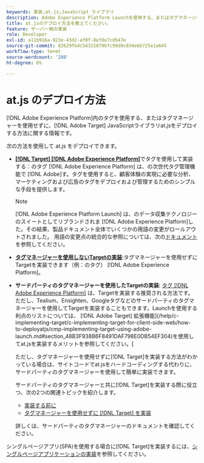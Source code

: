 ```yaml
---
keywords: 実装;at.js;JavaScript ライブラリ
description: Adobe Experience Platform Launchを使用する、またはタグマネージャーを使用せずに、Adobe [!DNL Target] at.js JavaScriptライブラリをデプロイする方法について説明します。
title: at.jsのデプロイ方法を教えてください。
feature: サーバー側の実装
role: Developer
exl-id: a11b916a-923e-43d2-af0f-8efde7cd547e
source-git-commit: 82629fb4c543220796fc99d9c034ebb725e1a645
workflow-type: tm+mt
source-wordcount: '288'
ht-degree: 6%

---
```


# at.js のデプロイ方法

[!DNL Adobe Experience Platform]内のタグを使用する、またはタグマネージャーを使用せずに、[!DNL Adobe Target] JavaScriptライブラリat.jsをデプロイする方法に関する情報です。

次の方法を使用して at.js をデプロイできます。

* **[ [!DNL Target]  [!DNL Adobe Experience Platform]](/help/c-implementing-target/c-implementing-target-for-client-side-web/how-to-deployatjs/cmp-implementing-target-using-adobe-launch.md)**&#x200B;でタグを使用して実装する：のタグ [!DNL Adobe Experience Platform] は、の次世代タグ管理機能で [!DNL Adobe]す。タグを使用すると、顧客体験の実現に必要な分析、マーケティングおよび広告のタグをデプロイおよび管理するためのシンプルな手段を提供します。

   >[!NOTE]
   >
   >[!DNL Adobe Experience Platform Launch] は、のデータ収集テクノロジーのスイートとしてリブランドされま [!DNL Adobe Experience Platform]した。その結果、製品ドキュメント全体でいくつかの用語の変更がロールアウトされました。 用語の変更点の統合的な参照については、次の[ドキュメント](https://experienceleague.adobe.com/docs/experience-platform/tags/term-updates.html?lang=en)を参照してください。

* **[タグマネージャーを使用しないTargetの実装](/help/c-implementing-target/c-implementing-target-for-client-side-web/how-to-deployatjs/implementing-target-without-a-tag-manager.md)**:タグマネージャーを使用せずにTargetを実装できます（例：のタグ） [!DNL Adobe Experience Platform]。
* **サードパーティのタグマネージャーを使用したTargetの実装**: [タグ [!DNL Adobe Experience Platform]](/help/c-implementing-target/c-implementing-target-for-client-side-web/how-to-deployatjs/cmp-implementing-target-using-adobe-launch.md) は、Targetを実装する推奨される方法です。ただし、Tealium、Ensighten、Googleタグなどのサードパーティのタグマネージャーを使用してTargetを実装することもできます。Launchを使用する利点のリストについては、 [!DNL Adobe Target] 拡張機能](/help/c-implementing-target/c-implementing-target-for-client-side-web/how-to-deployatjs/cmp-implementing-target-using-adobe-launch.md#section_48B3F938B6F8491DAF798E0DB54EF304)を使用してat.jsを実装するメリットを参照してください。[

   ただし、タグマネージャーを使用せずに[!DNL Target]を実装する方法がわかっている場合は、サイトコードでat.jsをハードコーディングする代わりに、サードパーティのタグマネージャーを使用して簡単に実装できます。

   サードパーティのタグマネージャーと共に[!DNL Target]を実装する際に役立つ、次の2つの関連トピックを紹介します。

   * [実装する前に](/help/c-implementing-target/c-considerations-before-you-implement-target/considerations-before-you-implement-target.md)
   * [タグマネージャーを使用せずに [!DNL Target] を実装](/help/c-implementing-target/c-implementing-target-for-client-side-web/how-to-deployatjs/implementing-target-without-a-tag-manager.md)

   詳しくは、サードパーティのタグマネージャーのドキュメントを確認してください。

シングルページアプリ(SPA)を使用する場合に[!DNL Target]を実装するには、[シングルページアプリケーションの実装](/help/c-implementing-target/c-implementing-target-for-client-side-web/how-to-deployatjs/target-atjs-single-page-application.md)を参照してください。

